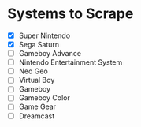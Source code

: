 # Systems to Scrape

- [x] Super Nintendo
- [x] Sega Saturn
- [ ] Gameboy Advance
- [ ] Nintendo Entertainment System
- [ ] Neo Geo
- [ ] Virtual Boy
- [ ] Gameboy
- [ ] Gameboy Color
- [ ] Game Gear
- [ ] Dreamcast
